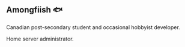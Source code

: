 ## Amongfiish 🐟

Canadian post-secondary student and occasional hobbyist developer.

Home server administrator.
